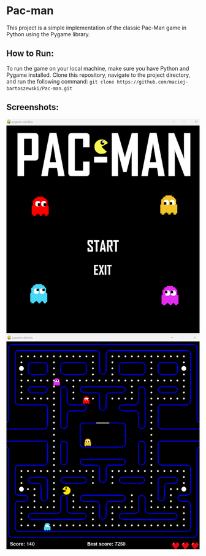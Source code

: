 # Pac-man
This project is a simple implementation of the classic Pac-Man game in Python using the Pygame library.

## How to Run:
To run the game on your local machine, make sure you have Python and Pygame installed. Clone this repository, navigate to the project directory, and run the following command:
`git clone https://github.com/maciej-bartoszewski/Pac-man.git`

## Screenshots:
![Menu](https://github.com/maciej-bartoszewski/Pac-man/blob/main/images/screen1.png)
![Game](https://github.com/maciej-bartoszewski/Pac-man/blob/main/images/screen2.png)